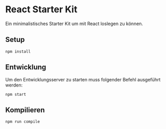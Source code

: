 # React Starter Kit
Ein minimalistisches Starter Kit um mit React loslegen zu können. 

## Setup
```
npm install
```

## Entwicklung
Um den Entwicklungsserver zu starten muss folgender Befehl ausgeführt werden:
```
npm start
```

## Kompilieren
```
npm run compile
```
